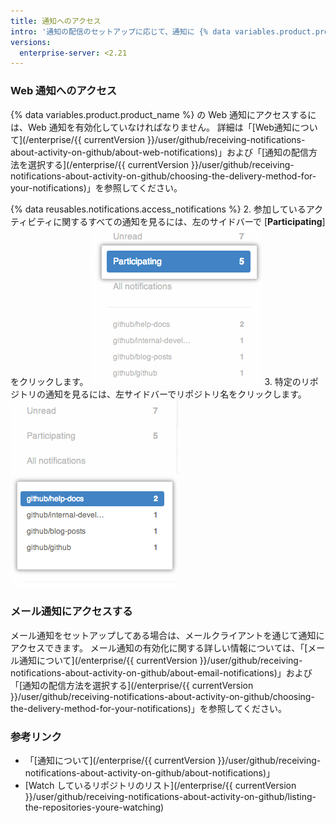 ```yaml
---
title: 通知へのアクセス
intro: '通知の配信のセットアップに応じて、通知に {% data variables.product.product_name %} 上か、メールクライアントを通じてアクセスできます。'
versions:
  enterprise-server: <2.21
---
```


### Web 通知へのアクセス

{% data variables.product.product_name %} の Web 通知にアクセスするには、Web 通知を有効化していなければなりません。 詳細は「[Web通知について](/enterprise/{{ currentVersion }}/user/github/receiving-notifications-about-activity-on-github/about-web-notifications)」および「[通知の配信方法を選択する](/enterprise/{{ currentVersion }}/user/github/receiving-notifications-about-activity-on-github/choosing-the-delivery-method-for-your-notifications)」を参照してください。

{% data reusables.notifications.access_notifications %}
2. 参加しているアクティビティに関するすべての通知を見るには、左のサイドバーで [**Participating**] をクリックします。 ![参加通知のリスト](/assets/images/help/notifications/notifications_sidebar_participating.png)
3. 特定のリポジトリの通知を見るには、左サイドバーでリポジトリ名をクリックします。 ![個々のリポジトリの通知のリスト](/assets/images/help/notifications/notifications_sidebar_specific_repos.png)

### メール通知にアクセスする

メール通知をセットアップしてある場合は、メールクライアントを通じて通知にアクセスできます。 メール通知の有効化に関する詳しい情報については、「[メール通知について](/enterprise/{{ currentVersion }}/user/github/receiving-notifications-about-activity-on-github/about-email-notifications)」および「[通知の配信方法を選択する](/enterprise/{{ currentVersion }}/user/github/receiving-notifications-about-activity-on-github/choosing-the-delivery-method-for-your-notifications)」を参照してください。

### 参考リンク

- 「[通知について](/enterprise/{{ currentVersion }}/user/github/receiving-notifications-about-activity-on-github/about-notifications)」
- [Watch しているリポジトリのリスト](/enterprise/{{ currentVersion }}/user/github/receiving-notifications-about-activity-on-github/listing-the-repositories-youre-watching)
